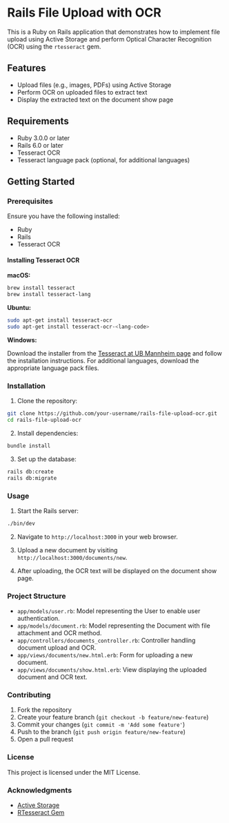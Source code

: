 # Rails File Upload with OCR

This is a Ruby on Rails application that demonstrates how to implement file upload using Active Storage and perform Optical Character Recognition (OCR) using the `rtesseract` gem.

## Features

- Upload files (e.g., images, PDFs) using Active Storage
- Perform OCR on uploaded files to extract text
- Display the extracted text on the document show page

## Requirements

- Ruby 3.0.0 or later
- Rails 6.0 or later
- Tesseract OCR
- Tesseract language pack (optional, for additional languages)

## Getting Started

### Prerequisites

Ensure you have the following installed:

- Ruby
- Rails
- Tesseract OCR

#### Installing Tesseract OCR

**macOS:**

```sh
brew install tesseract
brew install tesseract-lang
```

**Ubuntu:**

```sh
sudo apt-get install tesseract-ocr
sudo apt-get install tesseract-ocr-<lang-code>
```

**Windows:**

Download the installer from the [Tesseract at UB Mannheim page](https://github.com/UB-Mannheim/tesseract/wiki) and follow the installation instructions. For additional languages, download the appropriate language pack files.

### Installation

1. Clone the repository:

```sh
git clone https://github.com/your-username/rails-file-upload-ocr.git
cd rails-file-upload-ocr
```

2. Install dependencies:

```sh
bundle install
```

3. Set up the database:

```sh
rails db:create
rails db:migrate
```

### Usage

1. Start the Rails server:

```sh
./bin/dev
```

2. Navigate to `http://localhost:3000` in your web browser.

3. Upload a new document by visiting `http://localhost:3000/documents/new`.

4. After uploading, the OCR text will be displayed on the document show page.

### Project Structure

- `app/models/user.rb`: Model representing the User to enable user authentication.
- `app/models/document.rb`: Model representing the Document with file attachment and OCR method.
- `app/controllers/documents_controller.rb`: Controller handling document upload and OCR.
- `app/views/documents/new.html.erb`: Form for uploading a new document.
- `app/views/documents/show.html.erb`: View displaying the uploaded document and OCR text.

### Contributing

1. Fork the repository
2. Create your feature branch (`git checkout -b feature/new-feature`)
3. Commit your changes (`git commit -m 'Add some feature'`)
4. Push to the branch (`git push origin feature/new-feature`)
5. Open a pull request

### License

This project is licensed under the MIT License.

### Acknowledgments

- [Active Storage](https://guides.rubyonrails.org/active_storage_overview.html)
- [RTesseract Gem](https://github.com/dannnylo/rtesseract)
